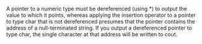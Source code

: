 A pointer to a numeric type must be dereferenced (using *) to output the value to which it points, whereas applying the insertion operator to a pointer to type char that is not dereferenced presumes that the pointer contains the address
of a null-terminated string. If you output a dereferenced pointer to type char, the single character at that
address will be written to cout. 
